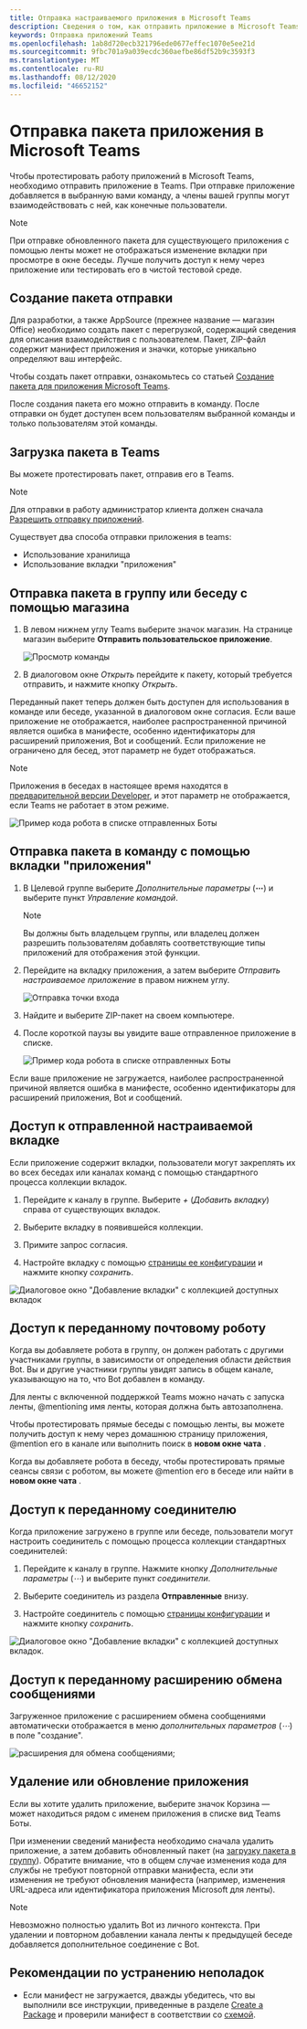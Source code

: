 ```yaml
---
title: Отправка настраиваемого приложения в Microsoft Teams
description: Сведения о том, как отправить приложение в Microsoft Teams
keywords: Отправка приложений Teams
ms.openlocfilehash: 1ab8d720ecb321796ede0677effec1070e5ee21d
ms.sourcegitcommit: 9fbc701a9a039ecdc360aefbe86df52b9c3593f3
ms.translationtype: MT
ms.contentlocale: ru-RU
ms.lasthandoff: 08/12/2020
ms.locfileid: "46652152"
---
```

# <a name="upload-an-app-package-to-microsoft-teams"></a>Отправка пакета приложения в Microsoft Teams

Чтобы протестировать работу приложений в Microsoft Teams, необходимо отправить приложение в Teams. При отправке приложение добавляется в выбранную вами команду, а члены вашей группы могут взаимодействовать с ней, как конечные пользователи.

> [!NOTE]
> При отправке обновленного пакета для существующего приложения с помощью ленты может не отображаться изменение вкладки при просмотре в окне беседы. Лучше получить доступ к нему через приложение или тестировать его в чистой тестовой среде.

## <a name="create-your-upload-package"></a>Создание пакета отправки

Для разработки, а также AppSource (прежнее название — магазин Office) необходимо создать пакет с перегрузкой, содержащий сведения для описания взаимодействия с пользователем. Пакет, ZIP-файл содержит манифест приложения и значки, которые уникально определяют ваш интерфейс.

Чтобы создать пакет отправки, ознакомьтесь со статьей [Создание пакета для приложения Microsoft Teams](../../concepts/build-and-test/apps-package.md).

После создания пакета его можно отправить в команду. После отправки он будет доступен всем пользователям выбранной команды и только пользователям этой команды.

## <a name="load-your-package-into-teams"></a>Загрузка пакета в Teams

Вы можете протестировать пакет, отправив его в Teams.

> [!NOTE]
> Для отправки в работу администратор клиента должен сначала [Разрешить отправку приложений](/microsoftteams/admin-settings).

Существует два способа отправки приложения в teams:

* Использование хранилища
* Использование вкладки "приложения"

## <a name="upload-your-package-into-a-team-or-conversation-using-the-store"></a>Отправка пакета в группу или беседу с помощью магазина

1. В левом нижнем углу Teams выберите значок магазин. На странице магазин выберите **Отправить пользовательское приложение**.

   ![Просмотр команды](../../assets/images/store-upload-a-custom-app.png)

2. В диалоговом окне *Открыть* перейдите к пакету, который требуется отправить, и нажмите кнопку *Открыть*.

Переданный пакет теперь должен быть доступен для использования в команде или беседе, указанной в диалоговом окне согласия. Если ваше приложение не отображается, наиболее распространенной причиной является ошибка в манифесте, особенно идентификаторы для расширений приложения, Bot и сообщений. Если приложение не ограничено для бесед, этот параметр не будет отображаться.

>[!NOTE]
> Приложения в беседах в настоящее время находятся в [предварительной версии Developer](../../resources/dev-preview/developer-preview-intro.md), и этот параметр не отображается, если Teams не работает в этом режиме.

![Пример кода робота в списке отправленных Боты](../../assets/images/botinlist.jpg)

## <a name="upload-your-package-into-a-team-using-the-apps-tab"></a>Отправка пакета в команду с помощью вкладки "приложения"

1. В Целевой группе выберите *Дополнительные параметры* (**&#8943;**) и выберите пункт *Управление командой*.

   > [!NOTE]
   > Вы должны быть владельцем группы, или владелец должен разрешить пользователям добавлять соответствующие типы приложений для отображения этой функции.

2. Перейдите на вкладку приложения, а затем выберите *Отправить настраиваемое приложение* в правом нижнем углу.

   ![Отправка точки входа](../../assets/images/UploadACustomApp.png)

3. Найдите и выберите ZIP-пакет на своем компьютере.

4. После короткой паузы вы увидите ваше отправленное приложение в списке.

   ![Пример кода робота в списке отправленных Боты](../../assets/images/botinlist.jpg)

Если ваше приложение не загружается, наиболее распространенной причиной является ошибка в манифесте, особенно идентификаторы для расширений приложения, Bot и сообщений.

## <a name="accessing-your-uploaded-configurable-tab"></a>Доступ к отправленной настраиваемой вкладке

Если приложение содержит вкладки, пользователи могут закреплять их во всех беседах или каналах команд с помощью стандартного процесса коллекции вкладок.

1. Перейдите к каналу в группе. Выберите *+* (*Добавить вкладку*) справа от существующих вкладок.

2. Выберите вкладку в появившейся коллекции.

3. Примите запрос согласия.

4. Настройте вкладку с помощью [страницы ее конфигурации](../../tabs/how-to/create-tab-pages/configuration-page.md) и нажмите кнопку *сохранить*.

  ![Диалоговое окно "Добавление вкладки" с коллекцией доступных вкладок](../../assets/images/tab_gallery.png)

## <a name="accessing-your-uploaded-bot"></a>Доступ к переданному почтовому роботу

Когда вы добавляете робота в группу, он должен работать с другими участниками группы, в зависимости от определения области действия Bot. Вы и другие участники группы увидят запись в общем канале, указывающую на то, что Bot добавлен в команду.

Для ленты с включенной поддержкой Teams можно начать с запуска ленты, @mentioning имя ленты, которая должна быть автозаполнена.

Чтобы протестировать прямые беседы с помощью ленты, вы можете получить доступ к нему через домашнюю страницу приложения, @mention его в канале или выполнить поиск в **новом окне чата** .

Когда вы добавляете робота в беседу, чтобы протестировать прямые сеансы связи с роботом, вы можете @mention его в беседе или найти в **новом окне чата** .

## <a name="accessing-your-uploaded-connector"></a>Доступ к переданному соединителю

Когда приложение загружено в группе или беседе, пользователи могут настроить соединитель с помощью процесса коллекции стандартных соединителей:

1. Перейдите к каналу в группе. Нажмите кнопку *Дополнительные параметры* (*&#8943;*) и выберите пункт *соединители*.

2. Выберите соединитель из раздела **Отправленные** внизу.

3. Настройте соединитель с помощью [страницы конфигурации](../../webhooks-and-connectors/how-to/connectors-creating.md) и нажмите кнопку *сохранить*.

  ![Диалоговое окно "Добавление вкладки" с коллекцией доступных вкладок.](../../assets/images/connector_gallery.png)

## <a name="accessing-your-uploaded-messaging-extension"></a>Доступ к переданному расширению обмена сообщениями

Загруженное приложение с расширением обмена сообщениями автоматически отображается в меню *дополнительных параметров* (*&#8943;*) в поле "создание".

![расширения для обмена сообщениями;](../../assets/images/compose-extensions/cesampleapp.png)

## <a name="removing-or-updating-your-app"></a>Удаление или обновление приложения

Если вы хотите удалить приложение, выберите значок Корзина — может находиться рядом с именем приложения в списке вид Teams Боты.

При изменении сведений манифеста необходимо сначала удалить приложение, а затем добавить обновленный пакет (на [загрузку пакета в группу](#load-your-package-into-teams)). Обратите внимание, что в общем случае изменения кода для службы не требуют повторной отправки манифеста, если эти изменения не требуют обновления манифеста (например, изменения URL-адреса или идентификатора приложения Microsoft для ленты).

> [!NOTE]
> Невозможно полностью удалить Bot из личного контекста. При удалении и повторном добавлении канала ленты к предыдущей беседе добавляется дополнительное соединение с Bot.

## <a name="troubleshooting-notes"></a>Рекомендации по устранению неполадок

* Если манифест не загружается, дважды убедитесь, что вы выполнили все инструкции, приведенные в разделе [Create a Package](../../concepts/build-and-test/apps-package.md) и проверили манифест в соответствии со [схемой](../../resources/schema/manifest-schema.md).
